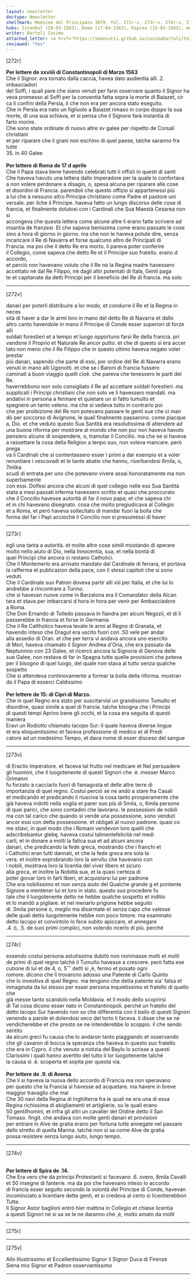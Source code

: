 ```yaml
---
layout: newsletter
doctype: Newsletter
shelfmark: Mediceo del Principato 3079, fol. 272r-v, 273r-v, 274r-v, 275r-v
hubs: Istanbul (29-03-1563), Roma (17-04-1563), Kipros (15-03-1563), Antwerpen (09-04-1563), Speyer (14-04-1563)
writer: Bartoli Cosimo
attached_letter: <a href="https://smansutti.github.io/cosimobartoli/texts/2976_055/">2976_055</a>
reviewed: "Yes"
---
```


[272r]  
  
  
<strong>Per lettere de xxviiii di Constantinopoli di Marzo 1563</strong>  
Che il Signor. era tornato dalla caccia, havea dato audientia alli .2. imbasciadori  
del Soffì, i quali pare che siano venuti per farsi osservare quanto il Signor ha  
veva promesso al Soffi per la conventia fatta sopra la morte di Baiazet, cir  
ca li confini della Persia, il che non era per ancora stato eseguito.  
Che in Persia era nato un figliuolo a Baiazet rimaso in corpo doppo la sua  
morte, di una sua schiava, et si pensa che il Signore farà instantia di  
farlo morire.  
Che sono state ordinate di nuovo altre xv galee per rispetto de Corsali christiani  
et per riparare che li grani non eschino di quel paese, talche saranno fra tutte  
35. in 40 Galee  
<br/><strong>Per lettere di Roma de 17 d aprile</strong>  
Che il Papa stava bene havendo celebrati tutti li offizii in questi dì santi  
Che haveva havuto una lettera dallo Imperadore per la quale lo confortava  
a non volere perdonare a disagio, o, spesa alcuna per riparare alle cose  
et disordini di Francia. parendoli che questo offizio si appartenessi più  
a lui che à nessuno altro Principe christiano come Padre et pastore uni  
versale. per ilche il Principe. haveva fatto un lungo discorso delle cose di  
francia, et finalmente dolutosi con i Cardinali che Sua Maestà Cesarea non si  
accongeva che questa lettera come alcune altre li erano fatte scrivere ad  
insantia de franzesi. Et che sapeva benissima come erano passate le cose  
sino a hora di giorno in giorno. ma che non le haveva potute dire, senza  
incaricare il Re di Navarra et forse qualcuno altro de Principati di  
Francia. ma poi che il detto Re era morto. li pareva poter conferire  
il Collegio, come sapeva che detto Re et il Principe suo fratello. erano d accordo,  
et perciò non havevano voluto che il Re nè la Regina madre havessero  
accettato nè dal Re Filippo, nè dagli altri potentati di Itala, Genti paga  
te et capitanate da detti Principi per il beneficio del Re di francia. ma solo  
  
---  

[272v]  
  
  
danari per poterli distribuire a lor modo, et condurre il Re et la Regina in neces  
sità di haver a dar le armi loro in mano del detto Re di Navarra et dallo  
altro canto havendole in mano il Principe di Conde esser superiori di forze alli  
soldati forestieri et a tempo et luogo opportuno farsi Re della francia. pri  
vandone il Proprio et Naturale Re ancor putto. et che di questo si era accer  
tato non meno che il Re Filippo che in questo ultimo haveva negato voler prestar  
più danari, sapendo che parte di essi, per ordine del Re di Navarra erano  
venuti in mano alli Ugonotti. et che se i Baroni di francia fussero  
caminati a buon viaggio quelli cioè. che pareva che tenessero le parti del Re.  
haverrebbono non solo consigliato il Re ad accettare soldati forestieri. ma  
supplicati i Principi christiani che non solo ve li havessero mandati. ma  
andativi in persona a fermare et quietare un sì fatto tumulto et  
spegnere un tanto veleno. ma che si vedeva tutto in contrario poi  
che per proibizione del Re non potevano passare le genti sue che ci man  
dò per soccorso di Avignone, le quali finalmente passarono. come piacque  
a, Dio. et che veduto questo Sua Santità era resolutissima di attendere ad  
una buona riforma per mostrare al mondo che non pur non haveva havuto  
pensiero alcuno di sospendere, o, tramutar il Concilio. ma che se si haveva  
a rassettare la cosa della Religion a tenpo suo, non voleva mancare. però prega  
va li Cardinali che si contentassero esser i primi a dar esempio et a voler  
renuntiare i vescovadi et le tante abatie che hanno, riserbandosi 6mila, o, 7milka  
scudi di entrata per uno che potevano vivere assai honoratamente ma non superbamente  
con essi. Dolfesi ancora che alcuni di quel collegio nelle ess Sua Santità  
stata a mesi passati inferma havessero scritto et quasi che proccurato  
che il Concilio havesse autorità di far il novo papa, et che sapeva chi  
et in chi havevano disegnato. cosa che molto pregiudicava al Collegio  
et a Roma, et però haveva sollecitato di mandar fuori la bolla che  
forma del far i Papi acciochè il Concilio non si presumessi di haver  
  
---  

[273r]  
  
  
egli una tanta a autorità. et molte altre cose simili mostando di sperare  
molto nello aiuto di Dio, nella Innocentia, sua, et nella bontà di  
quei Principi che ancora ci restano Catholici.  
Che il Montemerlo era arrivato mandato dal Cardinale di ferrara, et portava  
la rafferma et publicazion della pace, con li stessi capitoli che si sono veduti.  
Che il Cardinale suo Patron doveva partir alli xiii per Italia, et che lui lo  
andrebbe a rincontrare a Turino.  
che si havevan nuove come in Barzalona era il Comandator della Alcan  
tara et stava per imbarcarsi d hora in hora per venir per Ambasciadore  
a Roma.  
Che Don Ernando di Tolledo passava in fiandra per alcuni Negozii, et di lì  
passerebbe in francia et forse in Germania  
Che il Re Cattholico haveva levate le armi al Regno di Granata, et  
havendo inteso che Dragut era uscito fuori con .50 vele per andar  
alla assedio di Oran. et che per terra vi andava ancora uno esercito  
di Mori, haveva chiamato il Signor Andrea d'Oria, che era passato da  
Neptunnno con 23 Galee, et ricercò ancora la Signoria di Genova delle  
sue Galee, non restava di far in Spagna tutte quelle provisioni che poteva  
per il bisogno di quel luogo, del quale non stava al tutto senza qualche sospetto  
Che si attendeva continovamente a formar la bolla della riforma. mostran  
do il Papa di esserci Caldissimo  
<br/><strong>Per lettere de 15: di Cipri di Marzo.</strong>  
Che in quel Regno era stato per suscitarvisi un grandissimo Tumulto et  
disordine, quasi simile a quel di francia. talche bisogna che i Principi  
di questi tempi Aprino bene gli occhi, et la cosa era seguita di questi maniera  
Eravi un Rodiotto chiamato Iacopo Sur: il quale haveva diverse lingue  
et era eloquentissimo et faceva professione di medico et di Predi  
catore ad un medesimo Tempo, et dava nome di esser disceso del sangue  
  
---  

[273v]  
  
  
di Eraclio Imperatore. et faceva tal frutto nel medicare et Nel persuadere  
gli huomini, che il luogotenente di questi Signori che .è. messer Marco Grimanni  
fu forzato a cacciarlo fuori di famagosta et delle altre terre di  
importanzia di quel regno. Costui perciò se ne andò a stare fra Casali  
et medicando et predicando li riusciva la cosa tanto prosperamente che  
già haveva indotti nella voglia et parer suo più di 5mila, o, 6mila persone  
di quei parici, che sono contadini che lavorano. le possessioni de nobili  
ma con tal carico che quando si vende una possessione, sono venduti  
ancor essi con detta possessione. et obligati al nuovo padrone. quasi co  
me stiavi, in quel modo che i Romani vendevon loro quelli che  
adscribebantur glebę. haveva costui talmentefelicità nel medi  
carli, et in donare a molti la fatica sua et ad alcuni ancora  
danari, che predicando la fede greca, mostrando che i franchi et  
i Catholici eran tutti dannati, et che la fede greca era sola la  
vera. et inoltre exprobrando loro la servitu che havevano con  
i nobili, mostrava loro la licentia del viver libero et sicuro  
alla greca, et inoltre la Nobiltà sua, et la quasi certeza di  
poter giovar loro in farli liberi, et acquistarsi lui per padrone  
Che era nobilissimo et non senza aiuto del Qualche grande g et pontente  
Signore a mentener lui et loro in stato. questo suo procedere fu  
tale che il luogotenente detto ne hebbe qualche sospetto et inditio  
et lo mandò a pigliare. et nel menarlo prigione hebbe seguito  
di .5mila persone o, meglio ma disarmate et senza capo che valesse  
delle quali detto luogotenente hebbe non poco timore. ma esaminato  
detto Iacopo et convintolo lo fece subito apiccare, et annegare  
.4. ò, .5. de suoi primi complici, non volendo ricerlo di più. perché  
  
---  

[274r]  
  
  
essendo costui persona astutissima dubitò non nominasse molti et molti  
de primi di quel regno talchè il Tumulto havesse a crescere. però fatta ese  
cutione di lui et de 4, o, 5⁀ detti si ,è, fermo et posato ogni  
romore. dicono che li trovarono adosso una Patente di Carlo Quinto  
che lo investiva di quel Regno. ma tengono che detta patente sia' falsa et  
inmaginata da lui stesso per esser persona inquietissimo et fratello di quello che  
già messe tanto scandolo nella Moldavia. et il modo dello scoprirsi  
di Tal cosa dicono esser nato in Constantinopoli. perché un fratello del  
detto Iacopo Sur havendo non so che differentia con il bailo di questi Signori  
venendo a parole et dolendosi seco del torto li faceva. li disse che se ne  
vendicherebbe et che presto se ne intenderebbe lo scoppio. il che sendo sentito  
da alcuni greci fu causa che lo andaron tanto piaggiando et osservando  
che gli cavaron di bocca la speranza che haveva in questo suo fratello  
che era in Cypro. il che venuto a notizia del Baylo lo scrisse a questi  
Clarissimi i quali hanno avertito del tutto il lor luogotenente talchè  
la causa si .è. scoperta et sopita per questa via.  
<br/><strong>Per lettere de .9. di Aversa</strong>  
Che li si haveva la nuova dello accordo di Francia ma non speravano  
per questo che la Francia si havesse ad acquetare. ma havere in breve  
maggior travaglio che mai  
Che 30 navi della Regina di Inghilterra fra le quali ne era una di essa  
Regina richissima di abigliamenti et artiglierie, su le quali erano  
50 gentilhomini, et infra gli altri un cavalier del Ordine detto il San  
Tomaso. fingit. che andava con molte genti danari et provisioni  
per entrare in Alve de gratia erano per fortuna tutte annegate nel passare  
dello stretto di quella Marina. talchè non si sa come Alve de gratia  
possa resistere senza lungo aiuto, lungo tempo.  
  
---  

[274v]  
  
  
<br/><strong>Per lettere di Spira de .14.</strong>  
Che Era vero che da principi Protestanti si facevano .6. overo, 8mila Cavalli  
et 50 insegne di fanterie. ma da poi che havevano inteso lo accordo  
di francia esser seguito secondo la volontà del Principe di Conde, havevan  
incominciato a licentiare dette genti, et si credeva al certo si licentierebbon  
Tutte.  
Il Signor Astor baglioni entrò hier mattina in Collegio et chiese licentia  
a questi Signori nè si sa se le ne daranno che ,è, molto amato da molti  
  
---  

[275r]  
  
  
  
---  

[275v]  
  
  
Allo Illustrissimo et Eccellentissimo Signor il Signor Duca di Firenze  
Siena mio Signor et Padron osservantissimo  
  
---  

